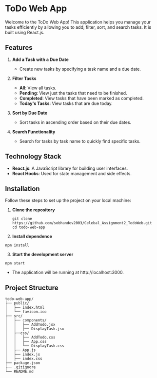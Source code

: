 # ToDo Web App

Welcome to the ToDo Web App! This application helps you manage your tasks efficiently by allowing you to add, filter, sort, and search tasks. It is built using React.js.

## Features

1. **Add a Task with a Due Date**
   - Create new tasks by specifying a task name and a due date.

2. **Filter Tasks**
   - **All**: View all tasks.
   - **Pending**: View just the tasks that need to be finished.
   - **Completed**: View tasks that have been marked as completed.
   - **Today's Tasks**: View tasks that are due today.

3. **Sort by Due Date**
   - Sort tasks in ascending  order based on their due dates.

4. **Search Functionality**
   - Search for tasks by task name to quickly find specific tasks.

## Technology Stack

- **React.js**: A JavaScript library for building user interfaces.
- **React Hooks**: Used for state management and side effects.

## Installation

Follow these steps to set up the project on your local machine:

1. **Clone the repository**
   ```
   git clone https://github.com/sobhandev2003/Celebal_Assignment2_TodoWeb.git
   cd todo-web-app 
   ```

2. **Install dependence**  
 ```
 npm install
 ```
3. **Start the development server** 
```
npm start
```

- The application will be running at http://localhost:3000.

## Project Structure
```
todo-web-app/
├── public/
│   ├── index.html
│   └── favicon.ico
├── src/
│   ├── components/
│   │   ├── AddTodo.jsx
│   │   ├── DisplayTask.jsx
│   ├──css/
│   │   ├── AddTodo.css
│   │   ├── App.css
│   │   └── DisplayTask.css
│   ├── App.js
│   ├── index.js
│   ├── index.css
├── package.json
├── .gitignore
└── README.md

```

#
